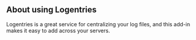 <!-- usedin: [ _legacy_docker/AddOns/logentries.md, _maestro/AddOns/logentries.md, _node/addons/logentries.md, _rails/AddOns/logentries.md] -->


## About using Logentries

Logentries is a great service for centralizing your log files, and this add-in makes it easy to add across your servers.

